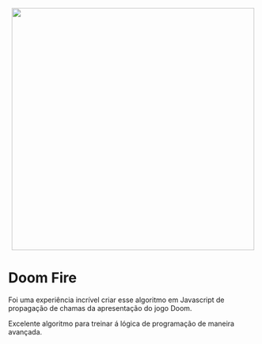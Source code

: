 <p align="center">
  <a href="https://filipedeschamps.github.io/doom-fire-algorithm/playground/1st-implementation-with-tables/">
    <img src="https://github.com/filipedeschamps/doom-fire-algorithm/blob/master/doom-fire.gif?raw=true" width="490">
  </a>
</p>

# Doom Fire

Foi uma experiência incrível criar esse algoritmo em  Javascript de propagação de chamas da apresentação do jogo Doom. 

Excelente algoritmo para treinar á lógica de programação de maneira avançada.
